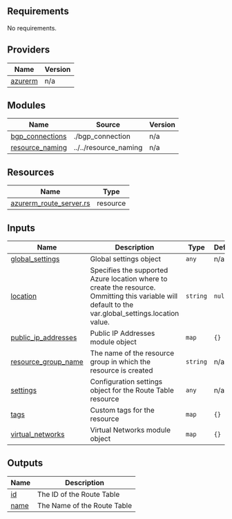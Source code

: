 <!-- BEGIN_TF_DOCS -->
## Requirements

No requirements.

## Providers

| Name | Version |
|------|---------|
| <a name="provider_azurerm"></a> [azurerm](#provider\_azurerm) | n/a |

## Modules

| Name | Source | Version |
|------|--------|---------|
| <a name="module_bgp_connections"></a> [bgp\_connections](#module\_bgp\_connections) | ./bgp_connection | n/a |
| <a name="module_resource_naming"></a> [resource\_naming](#module\_resource\_naming) | ../../resource_naming | n/a |

## Resources

| Name | Type |
|------|------|
| [azurerm_route_server.rs](https://registry.terraform.io/providers/hashicorp/azurerm/latest/docs/resources/route_server) | resource |

## Inputs

| Name | Description | Type | Default | Required |
|------|-------------|------|---------|:--------:|
| <a name="input_global_settings"></a> [global\_settings](#input\_global\_settings) | Global settings object | `any` | n/a | yes |
| <a name="input_location"></a> [location](#input\_location) | Specifies the supported Azure location where to create the resource. Ommitting this variable will default to the var.global\_settings.location value. | `string` | `null` | no |
| <a name="input_public_ip_addresses"></a> [public\_ip\_addresses](#input\_public\_ip\_addresses) | Public IP Addresses module object | `map` | `{}` | no |
| <a name="input_resource_group_name"></a> [resource\_group\_name](#input\_resource\_group\_name) | The name of the resource group in which the resource is created | `string` | n/a | yes |
| <a name="input_settings"></a> [settings](#input\_settings) | Configuration settings object for the Route Table resource | `any` | n/a | yes |
| <a name="input_tags"></a> [tags](#input\_tags) | Custom tags for the resource | `map` | `{}` | no |
| <a name="input_virtual_networks"></a> [virtual\_networks](#input\_virtual\_networks) | Virtual Networks module object | `map` | `{}` | no |

## Outputs

| Name | Description |
|------|-------------|
| <a name="output_id"></a> [id](#output\_id) | The ID of the Route Table |
| <a name="output_name"></a> [name](#output\_name) | The Name of the Route Table |
<!-- END_TF_DOCS -->